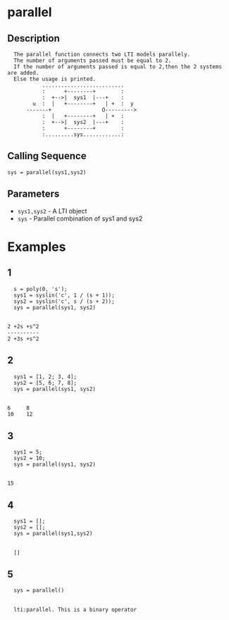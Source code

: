 # parallel
## Description
      The parallel function connects two LTI models parallely.
      The number of arguments passed must be equal to 2.
      If the number of arguments passed is equal to 2,then the 2 systems are added.
      Else the usage is printed.
               ..........................
               :      +--------+        :
               :  +-->|  sys1  |---+    :
            u  :  |   +--------+   | +  :  y
          -------+                O--------->
               :  |   +--------+   | +  :
               :  +-->|  sys2  |---+    :
               :      +--------+        :
               :.........sys............:
## Calling Sequence
`sys = parallel(sys1,sys2)`
## Parameters
- `sys1,sys2` - A LTI object
- `sys` - Parallel combination of sys1 and sys2
     
# Examples
## 1
      s = poly(0, 's');
      sys1 = syslin('c', 1 / (s + 1));
      sys2 = syslin('c', s / (s + 2));
      sys = parallel(sys1, sys2)
##
    2 +2s +s^2  
    ----------  
    2 +3s +s^2 
## 2
      sys1 = [1, 2; 3, 4];
      sys2 = [5, 6; 7, 8];
      sys = parallel(sys1, sys2)
##
    6     8 
    10    12
## 3
      sys1 = 5;
      sys2 = 10;
      sys = parallel(sys1, sys2)
## 
    15
## 4
      sys1 = [];
      sys2 = [];
      sys = parallel(sys1,sys2)
##
      []
## 5
      sys = parallel()
## 
      lti:parallel. This is a binary operator


